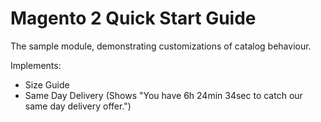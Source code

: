 # Magento 2 Quick Start Guide

The sample module, demonstrating customizations of catalog behaviour.

Implements:
- Size Guide
- Same Day Delivery (Shows "You have 6h 24min 34sec to catch our same day delivery offer.")